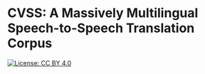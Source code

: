 # CVSS: A Massively Multilingual Speech-to-Speech Translation Corpus
[![License: CC BY 4.0](https://img.shields.io/badge/License-CC_BY_4.0-green.svg)](https://creativecommons.org/licenses/by/4.0/)
